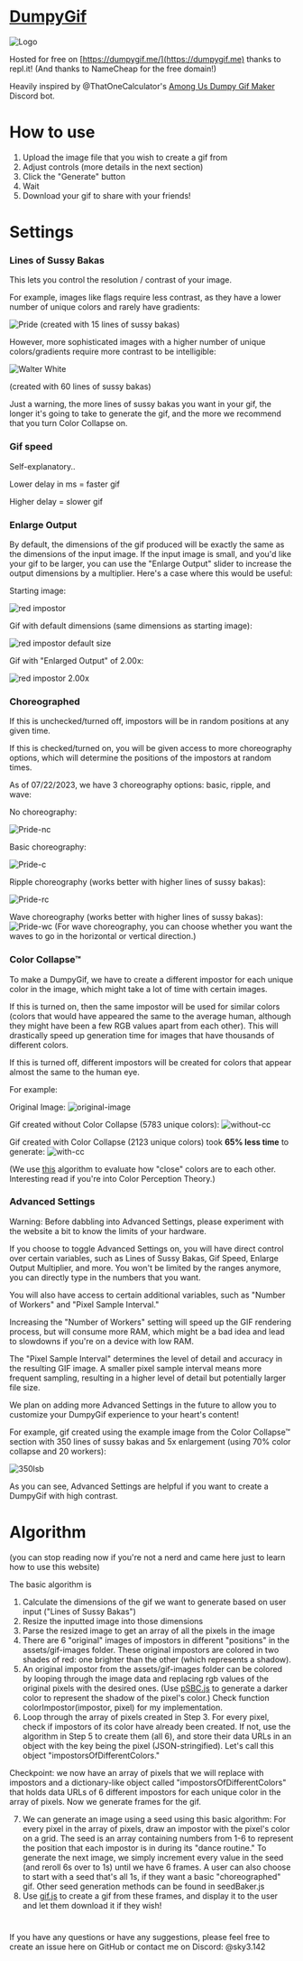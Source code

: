 
# [DumpyGif](https://dumpygif.me/)
![Logo](https://raw.githubusercontent.com/Walker30263/dumpygif/main/assets/examples/logo.gif)

Hosted for free on [https://dumpygif.me/](https://dumpygif.me) thanks to repl.it! (And thanks to NameCheap for the free domain!)

Heavily inspired by @ThatOneCalculator's [Among Us Dumpy Gif Maker](https://github.com/ThatOneCalculator/Among-Us-Dumpy-Gif-Maker) Discord bot. 

# How to use
1. Upload the image file that you wish to create a gif from
2. Adjust controls (more details in the next section)
3. Click the "Generate" button
4. Wait
5. Download your gif to share with your friends!

# Settings
### Lines of Sussy Bakas
This lets you control the resolution / contrast of your image. 

For example, images like flags require less contrast, as they have a lower number of unique colors and rarely have gradients:

![Pride](https://raw.githubusercontent.com/Walker30263/dumpygif/main/assets/examples/pride-15lsb-150ms-1x-nc.gif)
(created with 15 lines of sussy bakas)

However, more sophisticated images with a higher number of unique colors/gradients require more contrast to be intelligible:

![Walter White](https://raw.githubusercontent.com/Walker30263/dumpygif/main/assets/examples/walter-60lsb-150ms-1x-nc.gif)

(created with 60 lines of sussy bakas)

Just a warning, the more lines of sussy bakas you want in your gif, the longer it's going to take to generate the gif, and the more we recommend that you turn Color Collapse on.

### Gif speed
Self-explanatory..

Lower delay in ms = faster gif

Higher delay = slower gif

### Enlarge Output
By default, the dimensions of the gif produced will be exactly the same as the dimensions of the input image. If the input image is small, and you'd like your gif to be larger, you can use the "Enlarge Output" slider to increase the output dimensions by a multiplier.
Here's a case where this would be useful:

Starting image:

![red impostor](https://raw.githubusercontent.com/Walker30263/dumpygif/main/assets/examples/red-impostor.jpg)

Gif with default dimensions (same dimensions as starting image):

![red impostor default size](https://raw.githubusercontent.com/Walker30263/dumpygif/main/assets/examples/red-30lsb-150ms-1x-nc.gif)

Gif with "Enlarged Output" of 2.00x:

![red impostor 2.00x](https://raw.githubusercontent.com/Walker30263/dumpygif/main/assets/examples/red-30lsb-150ms-2x-nc.gif)

### Choreographed
If this is unchecked/turned off, impostors will be in random positions at any given time. 

If this is checked/turned on, you will be given access to more choreography options, which will determine the positions of the impostors at random times.

As of 07/22/2023, we have 3 choreography options: basic, ripple, and wave:

No choreography:

![Pride-nc](https://raw.githubusercontent.com/Walker30263/dumpygif/main/assets/examples/pride-15lsb-150ms-1x-nc.gif)

Basic choreography:

![Pride-c](https://raw.githubusercontent.com/Walker30263/dumpygif/main/assets/examples/pride-15lsb-150ms-1x-c.gif)

Ripple choreography (works better with higher lines of sussy bakas):

![Pride-rc](https://raw.githubusercontent.com/Walker30263/dumpygif/main/assets/examples/pride-40lsb-150ms-1x-rc.gif)

Wave choreography (works better with higher lines of sussy bakas):
![Pride-wc](https://raw.githubusercontent.com/Walker30263/dumpygif/main/assets/examples/pride-40lsb-150ms-1x-wc.gif)
(For wave choreography, you can choose whether you want the waves to go in the horizontal or vertical direction.)

### Color Collapse™
To make a DumpyGif, we have to create a different impostor for each unique color in the image, which might take a lot of time with certain images. 

If this is turned on, then the same impostor will be used for similar colors (colors that would have appeared the same to the average human, although they might have been a few RGB values apart from each other). This will drastically speed up generation time for images that have thousands of different colors. 

If this is turned off, different impostors will be created for colors that appear almost the same to the human eye. 

For example:

Original Image: 
![original-image](https://raw.githubusercontent.com/Walker30263/dumpygif/main/assets/examples/zhongli.png)

Gif created without Color Collapse (5783 unique colors):
![without-cc](https://raw.githubusercontent.com/Walker30263/dumpygif/main/assets/examples/zhongli-100lsb-150ms.gif)

Gif created with Color Collapse (2123 unique colors) took **65% less time** to generate:
![with-cc](https://raw.githubusercontent.com/Walker30263/dumpygif/main/assets/examples/zhongli-100lsb-150ms-cc.gif)

(We use [this](http://www.compuphase.com/cmetric.htm) algorithm to evaluate how "close" colors are to each other. Interesting read if you're into Color Perception Theory.)

### Advanced Settings
Warning: Before dabbling into Advanced Settings, please experiment with the website a bit to know the limits of your hardware. 

If you choose to toggle Advanced Settings on, you will have direct control over certain variables, such as Lines of Sussy Bakas, Gif Speed, Enlarge Output Multiplier, and more. You won't be limited by the ranges anymore, you can directly type in the numbers that you want.

You will also have access to certain additional variables, such as "Number of Workers" and "Pixel Sample Interval."

Increasing the "Number of Workers" setting will speed up the GIF rendering process, but will consume more RAM, which might be a bad idea and lead to slowdowns if you're on a device with low RAM.

The "Pixel Sample Interval" determines the level of detail and accuracy in the resulting GIF image. A smaller pixel sample interval means more frequent sampling, resulting in a higher level of detail but potentially larger file size.

We plan on adding more Advanced Settings in the future to allow you to customize your DumpyGif experience to your heart's content! 

For example, gif created using the example image from the Color Collapse™ section with 350 lines of sussy bakas and 5x enlargement (using 70% color collapse and 20 workers):

![350lsb](https://raw.githubusercontent.com/Walker30263/dumpygif/main/assets/examples/zhongli_350lsb.gif)

As you can see, Advanced Settings are helpful if you want to create a DumpyGif with high contrast.

# Algorithm
(you can stop reading now if you're not a nerd and came here just to learn how to use this website)

The basic algorithm is 
1. Calculate the dimensions of the gif we want to generate based on user input ("Lines of Sussy Bakas")
2. Resize the inputted image into those dimensions
3. Parse the resized image to get an array of all the pixels in the image
4. There are 6 "original" images of impostors in different "positions" in the assets/gif-images folder. These original impostors are colored in two shades of red: one brighter than the other (which represents a shadow). 
5. An original impostor from the assets/gif-images folder can be colored by looping through the image data and replacing rgb values of the original pixels with the desired ones. (Use [pSBC.js](https://github.com/PimpTrizkit/PJs/wiki/12.-Shade,-Blend-and-Convert-a-Web-Color-%28pSBC.js%29) to generate a darker color to represent the shadow of the pixel's color.) Check function colorImpostor(impostor, pixel) for my implementation.
6. Loop through the array of pixels created in Step 3. For every pixel, check if impostors of its color have already been created. If not, use the algorithm in Step 5 to create them (all 6), and store their data URLs in an object with the key being the pixel (JSON-stringified). Let's call this object "impostorsOfDifferentColors."

Checkpoint: we now have an array of pixels that we will replace with impostors and a dictionary-like object called "impostorsOfDifferentColors" that holds data URLs of 6 different impostors for each unique color in the array of pixels. Now we generate frames for the gif.

7. We can generate an image using a seed using this basic algorithm:
	For every pixel in the array of pixels, draw an impostor with the pixel's color on a grid. The seed is an array containing numbers from 1-6 to represent the position that each impostor is in during its "dance routine." To generate the next image, we simply increment every value in the seed (and reroll 6s over to 1s) until we have 6 frames. 
	A user can also choose to start with a seed that's all 1s, if they want a basic "choreographed" gif. Other seed generation methods can be found in seedBaker.js
8. Use [gif.js](https://jnordberg.github.io/gif.js/) to create a gif from these frames, and display it to the user and let them download it if they wish!

#
If you have any questions or have any suggestions, please feel free to create an issue here on GitHub or contact me on Discord: @sky3.142
